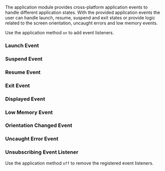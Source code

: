 
The application module provides cross-platform application events to handle different application states.
With the provided application events the user can handle launch, resume, suspend and exit states or provide logic related to the screen orientation, uncaught errors and low memory events.

Use the application method `on` to add event listeners.

### Launch Event

<snippet id='application-events-launch'/>
<snippet id='application-events-launch-ts'/>

### Suspend Event

<snippet id='application-events-suspend'/>
<snippet id='application-events-suspend-ts'/>

### Resume Event

<snippet id='application-events-resume'/>
<snippet id='application-events-resume-ts'/>

### Exit Event

<snippet id='application-events-exit'/>
<snippet id='application-events-exit-ts'/>

### Displayed Event

<snippet id='application-events-displayed'/>
<snippet id='application-events-displayed-ts'/>

### Low Memory Event

<snippet id='application-events-low-memory'/>
<snippet id='application-events-low-memory-ts'/>

### Orientation Changed Event

<snippet id='application-events-orientation'/>
<snippet id='application-events-orientation-ts'/>

### Uncaught Error Event

<snippet id='application-events-error'/>
<snippet id='application-events-error-ts'/>

### Unsubscribing Event Listener

Use the application method `off` to remove the registered event listeners.

<snippet id='application-events-off'/>
<snippet id='application-events-off-ts'/>
